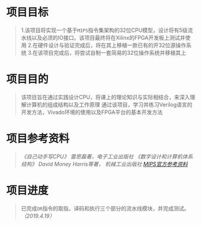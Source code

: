 # **项目目标**
>1.该项目将实现一个基于`MIPS`指令集架构的32位CPU模型，设计将有5级流水线以及必须的IO接口。该项目最终将在Xilinx的FPGA开发板上测试并使用
>2.在硬件设计与验证完成后，将在其上移植一款已有的开32位源操作系统
>3.在该项目完成后，将尝试自制一套简易的32位操作系统并移植其上
# **项目目的**
>该项目旨在通过实践设计CPU，将课上的理论知识与实际相结合，来深入理解计算机的组成结构以及工作原理
>通过该项目，学习并练习Verilog语言的开发方法，Vivado环境的使用以及FPGA平台的基本开发方法
# **项目参考资料**
>*《自己动手写CPU》 雷思磊著，电子工业出版社*
>*《数字设计和计算机体系结构》 David Money Harris等著， 机械工业出版社*
>*[MIPS官方参考资料](https://www.mips.com/products/architectures/mips32-2/)*
# **项目进度**
>已完成`OR`指令的取指，译码和执行三个部分的流水线模块，并完成测试。*（2019.4.19）*